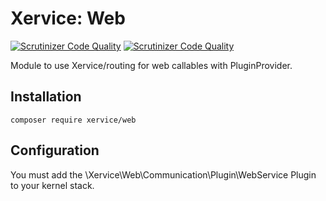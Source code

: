 Xervice: Web
=======

[![Scrutinizer Code Quality](https://scrutinizer-ci.com/g/xervice/web/badges/quality-score.png?b=master)](https://scrutinizer-ci.com/g/xervice/web/?branch=master)
[![Scrutinizer Code Quality](https://scrutinizer-ci.com/g/xervice/web/badges/quality-score.png?b=master)](https://scrutinizer-ci.com/g/xervice/web/?branch=master)

Module to use Xervice/routing for web callables with PluginProvider.


Installation
---------------

```
composer require xervice/web
```


Configuration
------------------
You must add the \Xervice\Web\Communication\Plugin\WebService Plugin to your kernel stack.